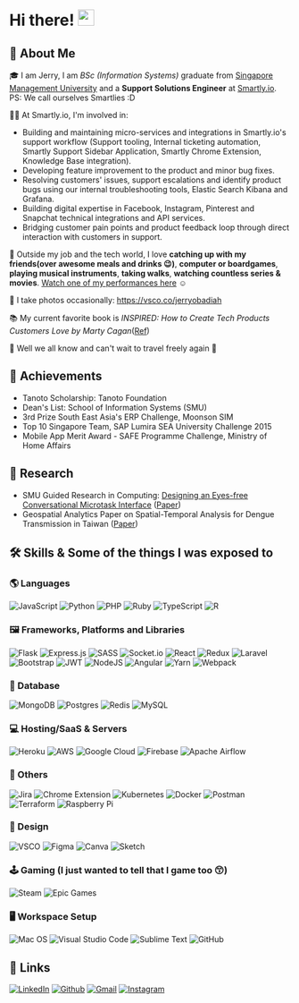 # Hi there! <img src="https://media.giphy.com/media/hvRJCLFzcasrR4ia7z/giphy.gif" width="29px">

## 🚀 About Me

🎓 I am Jerry, I am *BSc (Information Systems)* graduate from [Singapore Management University](https://www.smu.edu.sg/) and a **Support Solutions Engineer** at [Smartly.io](http://smartly.io/). PS: We call ourselves Smartlies :D 

👨‍💻 At Smartly.io, I'm involved in:

- Building and maintaining micro-services and integrations in Smartly.io's support workflow (Support tooling, Internal ticketing automation, Smartly Support Sidebar Application, Smartly Chrome Extension, Knowledge Base integration).
- Developing feature improvement to the product and minor bug fixes.
- Resolving customers' issues, support escalations and identify product bugs using our internal troubleshooting tools, Elastic Search Kibana and Grafana.
- Building digital expertise in Facebook, Instagram, Pinterest and Snapchat technical integrations and API services.
- Bridging customer pain points and product feedback loop through direct interaction with customers in support.

🎸 Outside my job and the tech world, I love **catching up with my friends(over awesome meals and drinks 😉)**, **computer or boardgames**, **playing musical instruments**, **taking walks**, **watching countless series & movies**. [Watch one of my performances here](https://www.youtube.com/watch?v=T13KpKIyWn0&ab_channel=baybeatsfestival) ☺

📸 I take photos occasionally: https://vsco.co/jerryobadiah

📚 My current favorite book is _INSPIRED: How to Create Tech Products Customers Love by  Marty Cagan_([Ref](https://svpg.com/inspired-how-to-create-products-customers-love/))

🛫 Well we all know and can't wait to travel freely again 🥲



## 🏅 Achievements

- Tanoto Scholarship: Tanoto Foundation
- Dean's List: School of Information Systems (SMU)
- 3rd Prize South East Asia's ERP Challenge, Moonson SIM
- Top 10 Singapore Team, SAP Lumira SEA University Challenge 2015
- Mobile App Merit Award - SAFE Programme Challenge, Ministry of Home Affairs

## 🔬 Research
- SMU Guided Research in Computing: [Designing an Eyes-free Conversational Microtask Interface](https://scis.smu.edu.sg/programmes/undergraduate/beyond/uresearch#designing_an_eyes-free_conversational_microtask_interface) ([Paper](https://docs.google.com/document/d/1UfNg90xukt4IAlyOHnn9qy9m_5scnZFS5sobUjVdk8w/edit?usp=sharing))
- Geospatial Analytics Paper on Spatial-Temporal Analysis for Dengue Transmission in Taiwan ([Paper](https://drive.google.com/file/d/1mioY0vqwCX0QGVGY67n7ovWldVnSiHga/view?usp=sharing))



## 🛠️ Skills & Some of the things I was exposed to

### 🌎 Languages

![JavaScript](https://img.shields.io/badge/javascript-%23323330.svg?style=for-the-badge&logo=javascript&logoColor=%23F7DF1E)
![Python](https://img.shields.io/badge/python-3670A0?style=for-the-badge&logo=python&logoColor=ffdd54)
![PHP](https://img.shields.io/badge/php-%23777BB4.svg?style=for-the-badge&logo=php&logoColor=white)
![Ruby](https://img.shields.io/badge/ruby-%23CC342D.svg?style=for-the-badge&logo=ruby&logoColor=white)
![TypeScript](https://img.shields.io/badge/typescript-%23007ACC.svg?style=for-the-badge&logo=typescript&logoColor=white)
![R](https://img.shields.io/badge/r-%23276DC3.svg?style=for-the-badge&logo=r&logoColor=white)


### 🖼 Frameworks, Platforms and Libraries
![Flask](https://img.shields.io/badge/flask-%23000.svg?style=for-the-badge&logo=flask&logoColor=white)
![Express.js](https://img.shields.io/badge/express.js-%23404d59.svg?style=for-the-badge&logo=express&logoColor=%2361DAFB)
![SASS](https://img.shields.io/badge/SASS-hotpink.svg?style=for-the-badge&logo=SASS&logoColor=white)
![Socket.io](https://img.shields.io/badge/Socket.io-black?style=for-the-badge&logo=socket.io&badgeColor=010101)
![React](https://img.shields.io/badge/react-%2320232a.svg?style=for-the-badge&logo=react&logoColor=%2361DAFB)
![Redux](https://img.shields.io/badge/redux-%23593d88.svg?style=for-the-badge&logo=redux&logoColor=white)
![Laravel](https://img.shields.io/badge/laravel-%23FF2D20.svg?style=for-the-badge&logo=laravel&logoColor=white)
![Bootstrap](https://img.shields.io/badge/bootstrap-%23563D7C.svg?style=for-the-badge&logo=bootstrap&logoColor=white)
![JWT](https://img.shields.io/badge/JWT-black?style=for-the-badge&logo=JSON%20web%20tokens)
![NodeJS](https://img.shields.io/badge/node.js-6DA55F?style=for-the-badge&logo=node.js&logoColor=white)
![Angular](https://img.shields.io/badge/angular-%23DD0031.svg?style=for-the-badge&logo=angular&logoColor=white)
![Yarn](https://img.shields.io/badge/yarn-%232C8EBB.svg?style=for-the-badge&logo=yarn&logoColor=white)
![Webpack](https://img.shields.io/badge/webpack-%238DD6F9.svg?style=for-the-badge&logo=webpack&logoColor=black)


### 🔖 Database

![MongoDB](https://img.shields.io/badge/MongoDB-%234ea94b.svg?style=for-the-badge&logo=mongodb&logoColor=white)
![Postgres](https://img.shields.io/badge/postgres-%23316192.svg?style=for-the-badge&logo=postgresql&logoColor=white)
![Redis](https://img.shields.io/badge/redis-%23DD0031.svg?style=for-the-badge&logo=redis&logoColor=white)
![MySQL](https://img.shields.io/badge/mysql-%2300f.svg?style=for-the-badge&logo=mysql&logoColor=white)


###  💻 Hosting/SaaS & Servers
![Heroku](https://img.shields.io/badge/heroku-%23430098.svg?style=for-the-badge&logo=heroku&logoColor=white)
![AWS](https://img.shields.io/badge/AWS-%23FF9900.svg?style=for-the-badge&logo=amazon-aws&logoColor=white)
![Google Cloud](https://img.shields.io/badge/GoogleCloud-%234285F4.svg?style=for-the-badge&logo=google-cloud&logoColor=white)
![Firebase](https://img.shields.io/badge/firebase-%23039BE5.svg?style=for-the-badge&logo=firebase)
![Apache Airflow](https://img.shields.io/badge/Heroku-430098?style=for-the-badge&logo=heroku&logoColor=white)


### 🤖 Others
![Jira](https://img.shields.io/badge/jira-%230A0FFF.svg?style=for-the-badge&logo=jira&logoColor=white)
![Chrome Extension](https://img.shields.io/badge/Chrome%20Extension-5340ff?style=for-the-badge&logo=Google-chrome&logoColor=white)
![Kubernetes](https://img.shields.io/badge/kubernetes-%23326ce5.svg?style=for-the-badge&logo=kubernetes&logoColor=white)
![Docker](https://img.shields.io/badge/docker-%230db7ed.svg?style=for-the-badge&logo=docker&logoColor=white)
![Postman](https://img.shields.io/badge/Postman-FF6C37?style=for-the-badge&logo=postman&logoColor=white)
![Terraform](https://img.shields.io/badge/terraform-%235835CC.svg?style=for-the-badge&logo=terraform&logoColor=white)
![Raspberry Pi](https://img.shields.io/badge/-RaspberryPi-C51A4A?style=for-the-badge&logo=Raspberry-Pi)


### 🎨 Design
![VSCO](https://img.shields.io/badge/VSCO-F1F1F1?style=for-the-badge&logo=vsco&logoColor=black)
![Figma](https://img.shields.io/badge/figma-%23F24E1E.svg?style=for-the-badge&logo=figma&logoColor=white)
![Canva](https://img.shields.io/badge/Canva-%2300C4CC.svg?style=for-the-badge&logo=Canva&logoColor=white)
![Sketch](https://img.shields.io/badge/Sketch-FFB387?style=for-the-badge&logo=sketch&logoColor=black)


### 🕹 Gaming (I just wanted to tell that I game too 😙) 
![Steam](https://img.shields.io/badge/steam-%23000000.svg?style=for-the-badge&logo=steam&logoColor=white)
![Epic Games](https://img.shields.io/badge/epicgames-%23313131.svg?style=for-the-badge&logo=epicgames&logoColor=white)


### 🖥️ Workspace Setup

![Mac OS](https://img.shields.io/badge/mac%20os-000000?style=for-the-badge&logo=macos&logoColor=F0F0F0)
![Visual Studio Code](https://img.shields.io/badge/Visual%20Studio%20Code-0078d7.svg?style=for-the-badge&logo=visual-studio-code&logoColor=white)
![Sublime Text](https://img.shields.io/badge/sublime_text-%23575757.svg?style=for-the-badge&logo=sublime-text&logoColor=important)
![GitHub](https://img.shields.io/badge/github-%23121011.svg?style=for-the-badge&logo=github&logoColor=white)



## 🔗 Links

[![LinkedIn](https://img.shields.io/badge/Linked_In-0077B5?style=for-the-badge&logo=LinkedIn&logoColor=white)](https://www.linkedin.com/in/jerrytohvan/)
[![Github](https://img.shields.io/badge/GitHub-000000?style=for-the-badge&logo=GitHub&logoColor=white)](https://github.com/jerrytohvan)
[![Gmail](https://img.shields.io/badge/Gmail-D14836?style=for-the-badge&logo=Gmail&logoColor=white)](mailto:https://github.com/jerrytohvan)
[![Instagram](https://img.shields.io/badge/Instagram-E4405F?style=for-the-badge&logo=instagram&logoColor=white)](https://www.instagram.com/jerrytohvan/)
